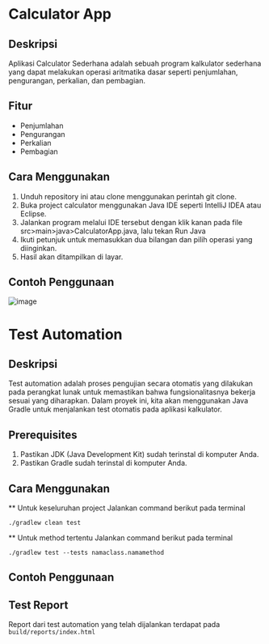 # Calculator App
## Deskripsi
Aplikasi Calculator Sederhana adalah sebuah program kalkulator sederhana yang dapat melakukan operasi aritmatika dasar seperti penjumlahan, pengurangan, perkalian, dan pembagian.

## Fitur
* Penjumlahan
* Pengurangan
* Perkalian
* Pembagian
  
## Cara Menggunakan
1. Unduh repository ini atau clone menggunakan perintah git clone.
2. Buka project calculator menggunakan Java IDE seperti IntelliJ IDEA atau Eclipse.
3. Jalankan program melalui IDE tersebut dengan klik kanan pada file src>main>java>CalculatorApp.java, lalu tekan Run Java
4. Ikuti petunjuk untuk memasukkan dua bilangan dan pilih operasi yang diinginkan.
5. Hasil akan ditampilkan di layar.

## Contoh Penggunaan
![image](https://github.com/farizibnu/Calculator-UnitTesting/assets/95272531/7b904b00-4b7f-485e-a712-a12a3f7e2886)


# Test Automation
## Deskripsi
Test automation adalah proses pengujian secara otomatis yang dilakukan pada perangkat lunak untuk memastikan bahwa fungsionalitasnya bekerja sesuai yang diharapkan. Dalam proyek ini, kita akan menggunakan Java Gradle untuk menjalankan test otomatis pada aplikasi kalkulator.

## Prerequisites
1. Pastikan JDK (Java Development Kit) sudah terinstal di komputer Anda.
2. Pastikan Gradle sudah terinstal di komputer Anda.

## Cara Menggunakan
** Untuk keseluruhan project
Jalankan command berikut pada terminal
```
./gradlew clean test
```
** Untuk method tertentu
Jalankan command berikut pada terminal
```
./gradlew test --tests namaclass.namamethod
```

## Contoh Penggunaan

## Test Report
Report dari test automation yang telah dijalankan terdapat pada `build/reports/index.html`
